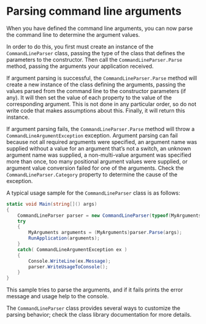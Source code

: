 # Parsing command line arguments

When you have defined the command line arguments, you can now parse the command line to determine the argument values.

In order to do this, you first must create an instance of the `CommandLineParser` class, passing the type of the class that defines the parameters to the constructor. Then call the `CommandLineParser.Parse` method, passing the arguments your application received.

If argument parsing is successful, the `CommandLineParser.Parse` method will create a new instance of the class defining the arguments, passing the values parsed from the command line to the constructor parameters (if any). It will then set the value of each property to the value of the corresponding argument. This is not done in any particular order, so do not write code that makes assumptions about this. Finally, it will return this instance.

If argument parsing fails, the `CommandLineParser.Parse` method will throw a `CommandLineArgumentException` exception. Argument parsing can fail because not all required arguments were specified, an argument name was supplied without a value for an argument that’s not a switch, an unknown argument name was supplied, a non-multi-value argument was specified more than once, too many positional argument values were supplied, or argument value conversion failed for one of the arguments. Check the `CommandLineParser.Category` property to determine the cause of the exception.

A typical usage sample for the `CommandLineParser` class is as follows:

```csharp
static void Main(string[]() args)
{
    CommandLineParser parser = new CommandLineParser(typeof(MyArguments));
    try
    {
        MyArguments arguments = (MyArguments)parser.Parse(args);
        RunApplication(arguments);
    }
    catch( CommandLineArgumentException ex )
    {
        Console.WriteLine(ex.Message);
        parser.WriteUsageToConsole();
    }
}
```

This sample tries to parse the arguments, and if it fails prints the error message and usage help to the console.

The `CommandLineParser` class provides several ways to customize the parsing behavior; check the class library documentation for more details.
